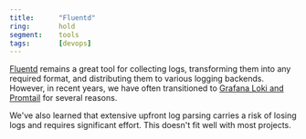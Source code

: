 ```yaml
---
title:      "Fluentd"
ring:       hold
segment:    tools
tags:       [devops]
---
```


[Fluentd](https://www.fluentd.org) remains a great tool for collecting logs, transforming them into any required format, and distributing them to various logging backends. However, in recent years, we have often transitioned to [Grafana Loki and Promtail](/platforms-and-aoe-services/loki/) for several reasons.

We've also learned that extensive upfront log parsing carries a risk of losing logs and requires significant effort. This doesn't fit well with most projects.
